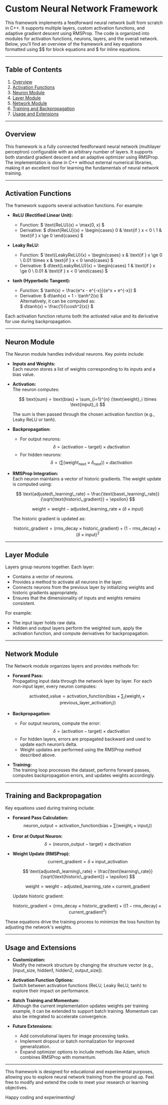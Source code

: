 # Custom Neural Network Framework

This framework implements a feedforward neural network built from scratch in C++. It supports multiple layers, custom activation functions, and adaptive gradient descent using RMSProp. The code is organized into modules for activation functions, neurons, layers, and the overall network. Below, you’ll find an overview of the framework and key equations formatted using $$ for block equations and $ for inline equations.

---

## Table of Contents

1. [Overview](#overview)
2. [Activation Functions](#activation-functions)
3. [Neuron Module](#neuron-module)
4. [Layer Module](#layer-module)
5. [Network Module](#network-module)
6. [Training and Backpropagation](#training-and-backpropagation)
7. [Usage and Extensions](#usage-and-extensions)

---

## Overview

This framework is a fully connected feedforward neural network (multilayer perceptron) configurable with an arbitrary number of layers. It supports both standard gradient descent and an adaptive optimizer using RMSProp. The implementation is done in C++ without external numerical libraries, making it an excellent tool for learning the fundamentals of neural network training.

---

## Activation Functions

The framework supports several activation functions. For example:

- **ReLU (Rectified Linear Unit):**  
  - Function: $ \text{ReLU}(x) = \max(0, x) $  
  - Derivative: $ d\text{ReLU}(x) = \begin{cases} 0 & \text{if } x < 0 \\ 1 & \text{if } x \ge 0 \end{cases} $

- **Leaky ReLU:**  
  - Function: $ \text{LeakyReLU}(x) = \begin{cases} x & \text{if } x \ge 0 \\ 0.01 \times x & \text{if } x < 0 \end{cases} $  
  - Derivative: $ d\text{LeakyReLU}(x) = \begin{cases} 1 & \text{if } x \ge 0 \\ 0.01 & \text{if } x < 0 \end{cases} $

- **tanh (Hyperbolic Tangent):**  
  - Function: $ \tanh(x) = \frac{e^x - e^{-x}}{e^x + e^{-x}} $  
  - Derivative: $ d\tanh(x) = 1 - \tanh^2(x) $  
    Alternatively, it can be computed as:  
    $ d\tanh(x) = \frac{1}{\cosh^2(x)} $

Each activation function returns both the activated value and its derivative for use during backpropagation.

---

## Neuron Module

The Neuron module handles individual neurons. Key points include:

- **Inputs and Weights:**  
  Each neuron stores a list of weights corresponding to its inputs and a bias value.

- **Activation:**  
  The neuron computes:

  $$ \text{sum} = \text{bias} + \sum_{i=1}^{n} (\text{weight}_i \times \text{input}_i) $$

  The sum is then passed through the chosen activation function (e.g., Leaky ReLU or tanh).

- **Backpropagation:**  
  - For output neurons:  
    $$ \delta = (\text{activation} - \text{target}) \times d\text{activation} $$  
  - For hidden neurons:  
    $$ \delta = \left( \sum (\text{weight}_{\text{next}} \times \delta_{\text{next}}) \right) \times d\text{activation} $$

- **RMSProp Integration:**  
  Each neuron maintains a vector of historic gradients. The weight update is computed using:

  $$ \text{adjusted\_learning\_rate} = \frac{\text{base\_learning\_rate}}{\sqrt{\text{historic\_gradient}} + \epsilon} $$

  $$ \text{weight} = \text{weight} - \text{adjusted\_learning\_rate} \times (\delta \times \text{input}) $$

  The historic gradient is updated as:

  $$ \text{historic\_gradient} = (\text{rms\_decay} \times \text{historic\_gradient}) + (1 - \text{rms\_decay}) \times (\delta \times \text{input})^2 $$

---

## Layer Module

Layers group neurons together. Each layer:

- Contains a vector of neurons.
- Provides a method to activate all neurons in the layer.
- Connects neurons from the previous layer by initializing weights and historic gradients appropriately.
- Ensures that the dimensionality of inputs and weights remains consistent.

For example:
- The input layer holds raw data.
- Hidden and output layers perform the weighted sum, apply the activation function, and compute derivatives for backpropagation.

---

## Network Module

The Network module organizes layers and provides methods for:

- **Forward Pass:**  
  Propagating input data through the network layer by layer. For each non-input layer, every neuron computes:

  $$ \text{activated\_value} = \text{activation\_function}\left( \text{bias} + \sum_{i} (\text{weight}_i \times \text{previous\_layer\_activation}_i) \right) $$

- **Backpropagation:**  
  - For output neurons, compute the error:  
    $$ \delta = (\text{activation} - \text{target}) \times d\text{activation} $$  
  - For hidden layers, errors are propagated backward and used to update each neuron’s delta.
  - Weight updates are performed using the RMSProp method described above.

- **Training:**  
  The training loop processes the dataset, performs forward passes, computes backpropagation errors, and updates weights accordingly.

---

## Training and Backpropagation

Key equations used during training include:

- **Forward Pass Calculation:**  
  $$ \text{neuron\_output} = \text{activation\_function}\left( \text{bias} + \sum (\text{weight}_i \times \text{input}_i) \right) $$

- **Error at Output Neuron:**  
  $$ \delta = (\text{neuron\_output} - \text{target}) \times d\text{activation} $$

- **Weight Update (RMSProp):**  
  $$ \text{current\_gradient} = \delta \times \text{input\_activation} $$

  $$ \text{adjusted\_learning\_rate} = \frac{\text{learning\_rate}}{\sqrt{\text{historic\_gradient}} + \epsilon} $$

  $$ \text{weight} = \text{weight} - \text{adjusted\_learning\_rate} \times \text{current\_gradient} $$

  Update historic gradient:

  $$ \text{historic\_gradient} = (\text{rms\_decay} \times \text{historic\_gradient}) + ((1 - \text{rms\_decay}) \times \text{current\_gradient}^2) $$

These equations drive the training process to minimize the loss function by adjusting the network's weights.

---

## Usage and Extensions

- **Customization:**  
  Modify the network structure by changing the structure vector (e.g., [input_size, hidden1, hidden2, output_size]).

- **Activation Function Options:**  
  Switch between activation functions (ReLU, Leaky ReLU, tanh) to explore their impact on performance.

- **Batch Training and Momentum:**  
  Although the current implementation updates weights per training example, it can be extended to support batch training. Momentum can also be integrated to accelerate convergence.

- **Future Extensions:**  
  - Add convolutional layers for image processing tasks.
  - Implement dropout or batch normalization for improved generalization.
  - Expand optimizer options to include methods like Adam, which combines RMSProp with momentum.

---

This framework is designed for educational and experimental purposes, allowing you to explore neural network training from the ground up. Feel free to modify and extend the code to meet your research or learning objectives.

Happy coding and experimenting!
